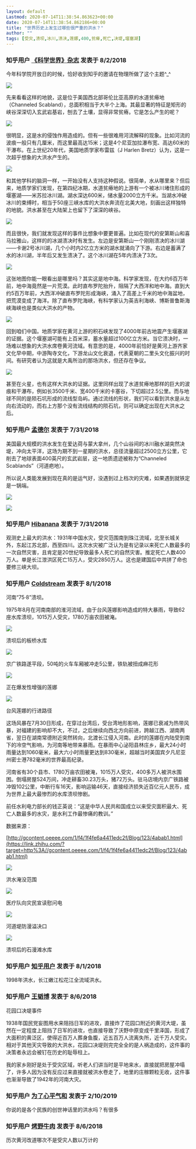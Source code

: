 ```yaml
---
layout: default
Lastmod: 2020-07-14T11:38:54.863623+00:00
date: 2020-07-14T11:38:54.862186+00:00
title: "世界历史上发生过哪些很严重的洪水？"
author: ""
tags: [受灾,溃坝,冰川,溃决,莲娜,400,贫瘠,死亡,决堤,堰塞湖]
---
```





### 知乎用户 [《科学世界》杂志](//www.zhihu.com/org/ke-xue-shi-jie-za-zhi) 发表于 8/2/2018
  
今年科学院开放日的时候，恰好收到知乎的邀请在物理所做了这个主题^\_^



![](https://images.weserv.nl/?url=https%3A//pic1.zhimg.com/80/v2-e4c581f4ac2eaf251188c7ba01c6f78a_720w.jpg%3Fsource%3D1940ef5c)

先来看看这样的地貌，这是位于美国西北部哥伦比亚高原的水道贫瘠地（Channeled Scabland），总面积相当于大半个上海。其最显著的特征是矩形的峡谷深深切入玄武岩基岩，刨去了土壤，显得非常贫瘠。它是怎么产生的呢？



![](https://images.weserv.nl/?url=https%3A//pic3.zhimg.com/80/v2-bf1252ea3ecb33f20112b4fb9b72f900_720w.jpg%3Fsource%3D1940ef5c)

很明显，这是水的侵蚀作用造成的。但有一些很难用河流解释的现象。比如河流的波痕一般只有几厘米，而这里最高达15米；这是4个尼亚加拉瀑布宽、高达60米的干瀑布。在上世纪20年代，美国地质学家布雷兹（J Harlen Bretz）认为，这是一次超乎想象的大洪水产生的。



![](https://images.weserv.nl/?url=https%3A//pic1.zhimg.com/80/v2-71c26ac9e31a7e8087e2cd3f9edb5d92_720w.jpg%3Fsource%3D1940ef5c)

和其他学科的脑洞一样，一开始没有人支持这种假说。很简单，水从哪里来？但后来，地质学家们发现，在第四纪冰期，水道贫瘠地的上游有一个被冰川堵住形成的堰塞湖——米苏拉冰川湖。湖水深达600米，储水量2000立方千米。当湖水冲破冰川的束缚时，相当于50座三峡水库的大洪水奔流在北美大地，刻画出这样独特的地貌。洪水甚至在大陆架上也留下了深深的峡谷。



![](https://images.weserv.nl/?url=https%3A//pic1.zhimg.com/80/v2-f16b4000806b0464a62774f37a60d69b_720w.jpg%3Fsource%3D1940ef5c)

而且很快，我们就发现这样的事件比想象中要更普遍。比如在现代的安第斯山和喜马拉雅山，这样的的冰湖溃决时有发生。左边是安第斯山一个刚刚溃决的冰川湖——卡谢2号冰川湖，几个小时内2亿立方米的湖水就涌向了下游。右边是蓄满了水的冰川湖，半年后又发生溃决了。这个冰川湖在5年内溃决了3次。



![](https://images.weserv.nl/?url=https%3A//pic2.zhimg.com/80/v2-363fde9cbae2d7f370d66448ce78c1c9_720w.jpg%3Fsource%3D1940ef5c)

这张地图你能一眼看出是哪里吗？其实这是地中海。科学家发现，在大约6百万年前，地中海竟然是一片荒漠。此时直布罗陀抬升，阻隔了大西洋和地中海。直到大约5百万年前，大西洋冲破直布罗陀形成海峡，涌入了高差上千米的地中海盆地，把荒漠变成了海洋。除了直布罗陀海峡，有科学家认为英吉利海峡、博斯普鲁斯海峡海峡也是类似大洪水的产物。



![](https://images.weserv.nl/?url=https%3A//pic3.zhimg.com/80/v2-79555c568d30e47cc861af5e6556a5de_720w.jpg%3Fsource%3D1940ef5c)

回到咱们中国。地质学家在黄河上游的积石峡发现了4000年前古地震产生堰塞湖的证据。这个堰塞湖可能有上百米深，蓄水量超过100亿立方米。当它溃决时，一场难以想象的大洪水席卷黄河流域。有意思的是，4000年前恰好是黄河上游齐家文化早中期，中游陶寺文化，下游龙山文化衰退，代表夏朝的二里头文化振兴的时间。有研究者认为这就是大禹所治的那场洪水，但还存在争议。



![](https://images.weserv.nl/?url=https%3A//pic2.zhimg.com/80/v2-a555870f430569177e17f6f5fa6bf6b2_720w.jpg%3Fsource%3D1940ef5c)

甚至在火星，也有这样大洪水的证据。这里同样出现了水道贫瘠地那样的巨大的波痕和干瀑布，例如长3500千米、宽400千米的卡塞谷，下切超过2.5公里。而与地球不同的是陨石坑形成的流线型岛屿。通过流线的形状，我们可以看到洪水是从左向右流动的，而右上方那个没有流线结构的陨石坑，则可以确定出现在大洪水之后。
  
  



### 知乎用户 [孟德尔​](//www.zhihu.com/people/meng-de-er) 发表于 7/31/2018
  
美国最大规模的洪水发生在爱达荷与蒙大拿州，几个山谷间的冰川融水湖突然决堤，冲向太平洋，这场为期不到一星期的洪水，总径流量超过2500立方公里，它削去了地球表面400英尺的玄武岩层，这一地质遗迹被称为“Channeled Scablands”（河道疤地）。

  

所以说人类能发展到现在真的是运气好，没遇到过上档次的灾难，如果遇到就铁定是一锅端。



![](https://images.weserv.nl/?url=https%3A//pic2.zhimg.com/80/v2-f062ef7b676b02e4ea6b160133da777a_720w.jpg%3Fsource%3D1940ef5c)



![](https://images.weserv.nl/?url=https%3A//pic3.zhimg.com/80/v2-fdc9da90b87f9e95482d5e00155f876b_720w.jpg%3Fsource%3D1940ef5c)
  
  



### 知乎用户 [Hibanana](//www.zhihu.com/people/si-ma-gang-men) 发表于 7/31/2018
  
观测史上最大的洪水：1931年中国水灾，受灾范围南到珠江流域，北至长城关外，东起江苏北部，西至四川。这次水灾被广泛认为是有记录以来死亡人数最多的一次自然灾害，且肯定是20世纪导致最多人死亡的自然灾害。推定死亡人数400万人。单是长江泄洪区死亡15万人，受灾2850万人。这也是建国后中共拼了命也要修三峡大坝。
  
  



### 知乎用户 [Coldstream](//www.zhihu.com/people/excalibur-11-11) 发表于 8/1/2018
  
河南“75·8”溃坝。

1975年8月在河南南部的淮河流域，由于台风莲娜影响造成的特大暴雨，导致62座水库溃坝，1015万人受灾，1780万亩农田被淹。



![](https://images.weserv.nl/?url=https%3A//pic3.zhimg.com/80/v2-0e0a17a6c1cf97f6881dd8ad5cf8fed5_720w.jpg%3Fsource%3D1940ef5c)

溃坝后的板桥水库



![](https://images.weserv.nl/?url=https%3A//pic4.zhimg.com/80/v2-e63f4c910144e790becea4c2e51ff940_720w.jpg%3Fsource%3D1940ef5c)

京广铁路遂平段，50吨的火车车厢被冲走5公里，铁轨被扭成麻花形



![](https://images.weserv.nl/?url=https%3A//pic4.zhimg.com/80/v2-2399e0b809a2e49a6873de3caf2a3ff1_720w.jpg%3Fsource%3D1940ef5c)

正在爆发性增强的莲娜

  



![](https://images.weserv.nl/?url=https%3A//pic2.zhimg.com/80/v2-bad693eafde1dc96a7591b404a6206f8_720w.jpg%3Fsource%3D1940ef5c)

台风莲娜的行进路径

这场风暴在7月30日形成，在穿过台湾后，受台湾地形影响，莲娜已衰减为热带风暴，对福建的影响却不大，不过，之后继续向西北方向前进，跨越江西、湖南两省，翌日在湖南常德附近突然转向，北渡长江侵入河南。此时的莲娜在内陆受到南下的冷空气影响，为河南等地带来暴雨。在暴雨中心泌阳县林庄乡，最大24小时雨量达到1060毫米，最大六小时雨量更达到830毫米，超越当时美国宾夕凡尼亚州密士港782毫米的世界最高纪录。

河南省有30个县市、1780万亩农田被淹，1015万人受灾，400多万人被洪水围困。倒塌房屋524万间，冲走耕畜30.23万头，猪72万头。驻马店境内京广铁路被冲毁102公里，中断行车16天，影响运输46天，直接经济损失近百亿元人民币，成为世界上最大最惨烈的水库溃坝惨剧。

前任水利电力部长的钱正英说：“这是中华人民共和国成立以来受灾面积最大、死亡人数最多的水灾，是水利工作最惨痛的教训。”

数据来源：

[http://gcontent.oeeee.com/1/f4/1f4fe6a4411edc2f/Blog/123/4abab1.html](https://link.zhihu.com/?target=http%3A//gcontent.oeeee.com/1/f4/1f4fe6a4411edc2f/Blog/123/4abab1.html)



![](https://images.weserv.nl/?url=https%3A//pic3.zhimg.com/80/v2-04ab950d97e5a1be9c1fb7f8e4b69b22_720w.jpg%3Fsource%3D1940ef5c)

洪水淹没范围



![](https://images.weserv.nl/?url=https%3A//pic3.zhimg.com/80/v2-4ef8b5403d34fe666ef20e56829a603c_720w.jpg%3Fsource%3D1940ef5c)

医疗队向灾民宣读慰问电



![](https://images.weserv.nl/?url=https%3A//pic3.zhimg.com/80/v2-9c25b90c0e35ce04f1e46a5d9ff6eeb4_720w.jpg%3Fsource%3D1940ef5c)

河道堤防漫溢决口



![](https://images.weserv.nl/?url=https%3A//pic2.zhimg.com/80/v2-51c3f26deea38e939a22b582ff80e0ad_720w.jpg%3Fsource%3D1940ef5c)

溃坝后的石漫滩水库
  
  



### 知乎用户 [知乎用户](undefined) 发表于 8/1/2018
  
1998年洪水，长江嫩江松花江全流域洪水。
  
  



### 知乎用户 [王韬博](//www.zhihu.com/people/wang-shan-63-4) 发表于 8/6/2018
  
花园口决堤事件

1938年国民党妄图用水来阻挡日军的进攻，直接炸了花园口附近的黄河大堤，虽然在一定程度上阻挡了日军的进攻，也直接导致了沃野中原变成千里泽国，形成了大面积的黄泛区，使得近百万人葬身鱼腹，近五百万人流离失所，近千万人受灾。相对于其他天灾导致的大洪水，花园口决堤则完完全全的是人祸造成的，这件事的决策者永远会被钉在历史的耻辱柱上。

我的家乡刚好是处于受灾区域，听老人们讲当时是平地来水，直接就把房屋冲塌了，许多人因为没有反应过来直接就被洪水卷走了，地里的庄稼颗粒无收，这件事也渐渐导致了1942年的河南大灾。
  
  



### 知乎用户 [为了心平气和](//www.zhihu.com/people/wei-liao-xin-ping-qi-he-sb) 发表于 2/10/2019
  
你说的是各个民族的创世神话里的洪水吗？有很多
  
  



### 知乎用户 [烤野牛肉](//www.zhihu.com/people/wa-dong-de-hou) 发表于 8/6/2018
  
历次黄河改道哪次不是受灾人数以万计的
  
  


